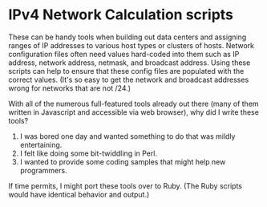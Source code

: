 # IPv4 Network Calculation scripts

These can be handy tools when building out data centers and assigning
ranges of IP addresses to various host types or clusters of hosts.
Network configuration files often need values hard-coded into them
such as IP address, network address, netmask, and broadcast address.
Using these scripts can help to ensure that these config files are
populated with the correct values.  (It's so easy to get the network
and broadcast addresses wrong for networks that are not /24.)

With all of the numerous full-featured tools already out there (many
of them written in Javascript and accessible via web browser), why did
I write these tools?

  1. I was bored one day and wanted something to do that was mildly entertaining.
  2. I felt like doing some bit-twiddling in Perl.
  3. I wanted to provide some coding samples that might help new programmers.

If time permits, I might port these tools over to Ruby.  (The Ruby scripts would
have identical behavior and output.)

